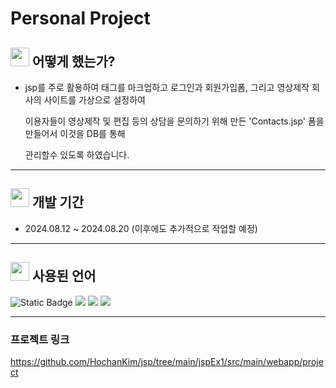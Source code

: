 # Personal Project 

## <img src="https://github.com/user-attachments/assets/a5e2f4b7-b8ff-4a10-8dbf-16bf16e267fd" width="30" height="30" /> 어떻게 했는가?

+  jsp를 주로 활용하여 태그를 마크업하고 로그인과 회원가입폼, 그리고 영상제작 회사의 사이트를 가상으로 설정하여 

   이용자들이 영상제작 및 편집 등의 상담을 문의하기 위해 만든 'Contacts.jsp' 폼을 만들어서 이것을 DB를 통해

   관리할수 있도록 하였습니다.

---

## <img src="https://github.com/user-attachments/assets/a5e2f4b7-b8ff-4a10-8dbf-16bf16e267fd" width="30" height="30" /> 개발 기간

+  2024.08.12 ~ 2024.08.20 (이후에도 추가적으로 작업할 예정)

---

## <img src="https://github.com/user-attachments/assets/a5e2f4b7-b8ff-4a10-8dbf-16bf16e267fd" width="30" height="30" /> 사용된 언어
<img alt="Static Badge" src="https://img.shields.io/badge/JSP-3178C6">

<img src="https://img.shields.io/badge/JavaScript-F7DF1E?style=for-the-badge&logo=JavaScript&logoColor=white">

<img src="https://img.shields.io/badge/CSS3-1572B6?style=for-the-badge&logo=css3&logoColor=white">

<img src="https://img.shields.io/badge/MySQL-00000F?style=for-the-badge&logo=mysql&logoColor=white">

---

### 프로젝트 링크
<https://github.com/HochanKim/jsp/tree/main/jspEx1/src/main/webapp/project>

